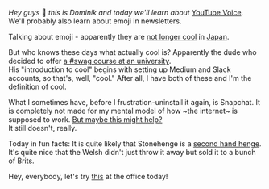 *Hey guys* 👋 *this is Dominik and today we'll learn about* [YouTube Voice](http://www.theatlantic.com/technology/archive/2015/12/the-linguistics-of-youtube-voice/418962/).  
We'll probably also learn about emoji in newsletters.

Talking about emoji - apparently they are [not longer cool](http://www.slate.com/articles/technology/technology/2015/12/emojis_are_no_longer_cool_in_japan.single.html) in [Japan](https://www.flickr.com/photos/megane_wakui/).

But who knows these days what actually cool is? Apparently the dude who decided to offer [a #swag course at an university](https://medium.com/hey-guys-lets-talk-about-cool-stuff-swag/the-swag-syllabus-69f41c636100).  
His "introduction to cool" begins with setting up Medium and Slack accounts, so that's, well, "cool." After all, I have both of these and I'm the definition of cool.

What I sometimes have, before I frustration-uninstall it again, is Snapchat. It is completely not made for my mental model of how ~the internet~ is supposed to work. [But maybe this might help?](http://www.buzzfeed.com/alexkantrowitz/an-adults-guide-to-snapchat)  
It still doesn't, really.

Today in fun facts: It is quite likely that Stonehenge is a [second hand henge](http://www.theguardian.com/uk-news/2015/dec/07/stonehenge-first-erected-in-wales-secondhand-monument). It's quite nice that the Welsh didn't just throw it away but sold it to a bunch of Brits.  

Hey, everybody, let's try [this](http://mic.com/articles/128080/the-best-breathing-technique-to-help-you-sleep) at the office today!

